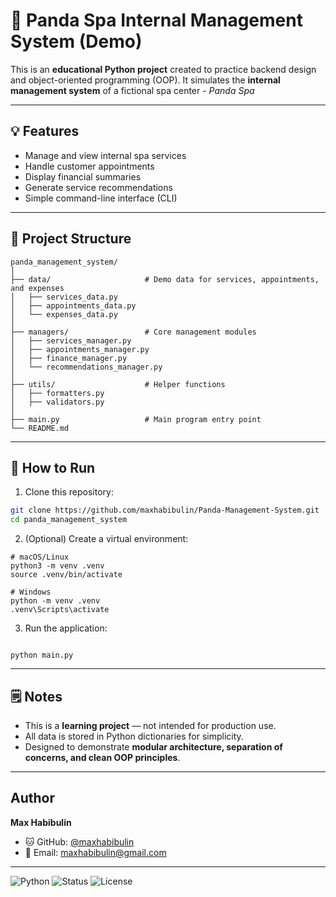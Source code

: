 # 🐼 Panda Spa Internal Management System (Demo)

This is an **educational Python project** created to practice backend design and object-oriented programming (OOP).
It simulates the **internal management system** of a fictional spa center - _Panda Spa_

---

## 💡 Features

- Manage and view internal spa services
- Handle customer appointments
- Display financial summaries
- Generate service recommendations
- Simple command-line interface (CLI)

---

## 🧱 Project Structure

```
panda_management_system/
│
├── data/                     # Demo data for services, appointments, and expenses
│   ├── services_data.py
│   ├── appointments_data.py
│   └── expenses_data.py
│
├── managers/                 # Core management modules
│   ├── services_manager.py
│   ├── appointments_manager.py
│   ├── finance_manager.py
│   └── recommendations_manager.py
│
├── utils/                    # Helper functions
│   ├── formatters.py
│   ├── validators.py
│
├── main.py                   # Main program entry point
└── README.md

```

---

## 🚀 How to Run

1. Clone this repository:

```bash
git clone https://github.com/maxhabibulin/Panda-Management-System.git
cd panda_management_system
```

2. (Optional) Create a virtual environment:

```
# macOS/Linux
python3 -m venv .venv
source .venv/bin/activate

# Windows
python -m venv .venv
.venv\Scripts\activate
```

3. Run the application:

```

python main.py

```

---

## 🗒️ Notes

- This is a **learning project** — not intended for production use.
- All data is stored in Python dictionaries for simplicity.
- Designed to demonstrate **modular architecture, separation of concerns, and clean OOP principles**.

---

## Author

**Max Habibulin**

- 🐱 GitHub: [@maxhabibulin](https://github.com/maxhabibulin)
- 📧 Email: maxhabibulin@gmail.com

---

![Python](https://img.shields.io/badge/python-3.8+-blue.svg) ![Status](https://img.shields.io/badge/status-demo%20project-green.svg) ![License](https://img.shields.io/badge/license-MIT-lightgrey.svg)
